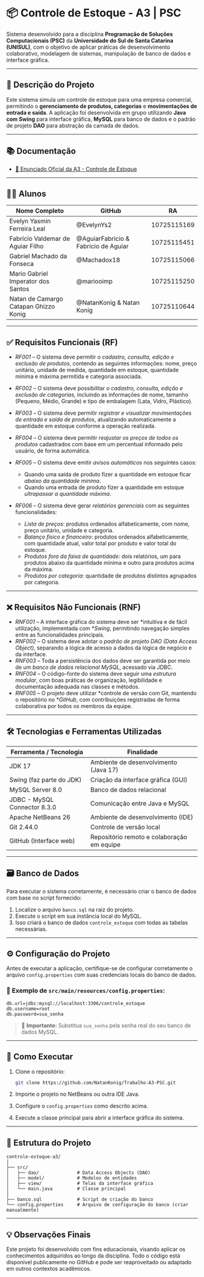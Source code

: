 # 📦 Controle de Estoque - A3 | PSC

Sistema desenvolvido para a disciplina **Programação de Soluções Computacionais (PSC)** da **Universidade do Sul de Santa Catarina (UNISUL)**, com o objetivo de aplicar práticas de desenvolvimento colaborativo, modelagem de sistemas, manipulação de banco de dados e interface gráfica.

---

## 📝 Descrição do Projeto

Este sistema simula um controle de estoque para uma empresa comercial, permitindo o **gerenciamento de produtos, categorias** e **movimentações de entrada e saída**. A aplicação foi desenvolvida em grupo utilizando **Java com Swing** para interface gráfica, **MySQL** para banco de dados e o padrão de projeto **DAO** para abstração da camada de dados.

---

## 📚 Documentação

* [📄 Enunciado Oficial da A3 - Controle de Estoque](https://mediacdns3.ulife.com.br/PAT/Upload/2855451/A3_UC_PSC_2025A_DIB_MATUTINOControleEstoque_20250408083749.pdf)

---

## 👨‍💻 Alunos

| Nome Completo                         | GitHub                               | RA          |
| ------------------------------------- |--------------------------------------| ----------- |
| Evelyn Yasmin Ferreira Leal           | @EvelynYs2                           | 10725115169 |
| Fabrício Valdemar de Aguiar Filho     | @AguiarFabricio & Fabricio de Aguiar | 10725115451 |
| Gabriel Machado da Fonseca            | @Machadox18                          | 10725115066 |
| Mario Gabriel Imperator dos Santos    | @mariooimp                           | 10725115250 |
| Natan de Camargo Catapan Ghizzo Konig | @NatanKonig & Natan Konig            | 10725110644 |

---

## ✅ Requisitos Funcionais (RF)

* *RF001* – O sistema deve permitir o *cadastro, consulta, edição e exclusão de produtos*, contendo as seguintes informações: nome, preço unitário, unidade de medida, quantidade em estoque, quantidade mínima e máxima permitida e categoria associada.
* *RF002* – O sistema deve possibilitar o *cadastro, consulta, edição e exclusão de categorias*, incluindo as informações de nome, tamanho (Pequeno, Médio, Grande) e tipo de embalagem (Lata, Vidro, Plástico).
* *RF003* – O sistema deve permitir *registrar e visualizar movimentações de entrada e saída de produtos*, atualizando automaticamente a quantidade em estoque conforme a operação realizada.
* *RF004* – O sistema deve permitir *reajustar os preços de todos os produtos* cadastrados com base em um percentual informado pelo usuário, de forma automática.
* *RF005* – O sistema deve emitir *avisos automáticos* nos seguintes casos:
  
  * Quando uma saída de produto fizer a quantidade em estoque ficar *abaixo da quantidade mínima*.
  * Quando uma entrada de produto fizer a quantidade em estoque *ultrapassar a quantidade máxima*.
* *RF006* – O sistema deve gerar *relatórios gerenciais* com as seguintes funcionalidades:
  
  * *Lista de preços*: produtos ordenados alfabeticamente, com nome, preço unitário, unidade e categoria.
  * *Balanço físico e financeiro*: produtos ordenados alfabeticamente, com quantidade atual, valor total por produto e valor total do estoque.
  * *Produtos fora da faixa de quantidade*: dois relatórios, um para produtos abaixo da quantidade mínima e outro para produtos acima da máxima.
  * *Produtos por categoria*: quantidade de produtos distintos agrupados por categoria.

---

## ❌ Requisitos Não Funcionais (RNF)

* *RNF001* – A interface gráfica do sistema deve ser *intuitiva e de fácil utilização, implementada com **Swing*, permitindo navegação simples entre as funcionalidades principais.
* *RNF002* – O sistema deve adotar o *padrão de projeto DAO (Data Access Object)*, separando a lógica de acesso a dados da lógica de negócio e da interface.
* *RNF003* – Toda a persistência dos dados deve ser garantida por meio de um *banco de dados relacional MySQL*, acessado via JDBC.
* *RNF004* – O código-fonte do sistema deve seguir uma *estrutura modular*, com boas práticas de organização, legibilidade e documentação adequada nas classes e métodos.
* *RNF005* – O projeto deve utilizar *controle de versão com Git, mantendo o repositório no **GitHub*, com contribuições registradas de forma colaborativa por todos os membros da equipe.

---

## 🛠 Tecnologias e Ferramentas Utilizadas

| Ferramenta / Tecnologia           | Finalidade                                  |
|----------------------------------|---------------------------------------------|
| JDK 17                           | Ambiente de desenvolvimento (Java 17)       |
| Swing (faz parte do JDK)         | Criação da interface gráfica (GUI)           |
| MySQL Server 8.0                 | Banco de dados relacional                    |
| JDBC - MySQL Connector 8.3.0     | Comunicação entre Java e MySQL               |
| Apache NetBeans 26               | Ambiente de desenvolvimento (IDE)            |
| Git 2.44.0                      | Controle de versão local                      |
| GitHub (Interface web)           | Repositório remoto e colaboração em equipe   |


---

## 🗃 Banco de Dados

Para executar o sistema corretamente, é necessário criar o banco de dados com base no script fornecido:

1. Localize o arquivo `banco.sql` na raiz do projeto.
2. Execute o script em sua instância local do MySQL.
3. Isso criará o banco de dados `controle_estoque` com todas as tabelas necessárias.

---

## ⚙️ Configuração do Projeto

Antes de executar a aplicação, certifique-se de configurar corretamente o arquivo `config.properties` com suas credenciais locais do banco de dados.

### 📄 Exemplo de `src/main/resources/config.properties`:

```properties
db.url=jdbc:mysql://localhost:3306/controle_estoque
db.username=root
db.password=sua_senha
```

> 🔐 **Importante:** Substitua `sua_senha` pela senha real do seu banco de dados MySQL.

---

## 🎯 Como Executar

1. Clone o repositório:

   ```bash
   git clone https://github.com/NatanKonig/Trabalho-A3-PSC.git
   ```
2. Importe o projeto no NetBeans ou outra IDE Java.
3. Configure o `config.properties` como descrito acima.
4. Execute a classe principal para abrir a interface gráfica do sistema.

---

## 📂 Estrutura do Projeto

```
controle-estoque-a3/
│
├── src/
│   ├── dao/              # Data Access Objects (DAO)
│   ├── model/            # Modelos de entidades
│   ├── view/             # Telas da interface gráfica
│   └── main.java         # Classe principal
│
├── banco.sql             # Script de criação do banco
└── config.properties     # Arquivo de configuração do banco (criar manualmente)
```

---

## 💡 Observações Finais

Este projeto foi desenvolvido com fins educacionais, visando aplicar os conhecimentos adquiridos ao longo da disciplina. Todo o código está disponível publicamente no GitHub e pode ser reaproveitado ou adaptado em outros contextos acadêmicos.
